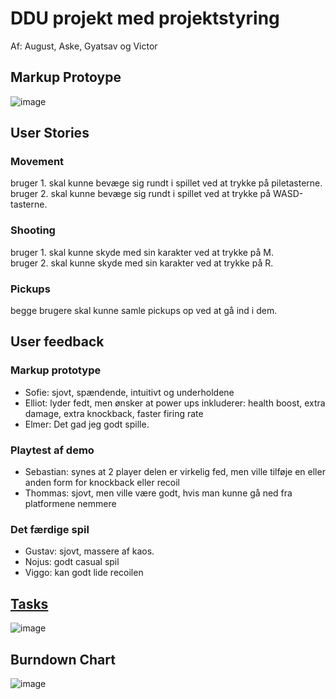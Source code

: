 # DDU projekt med projektstyring

Af: August, Aske, Gyatsav og Victor

## Markup Protoype

![image](https://github.com/user-attachments/assets/b3edfb54-a3f9-47a3-b304-bf3e54e9fdcd)

## User Stories

### Movement

bruger 1. skal kunne bevæge sig rundt i spillet ved at trykke på piletasterne.  
bruger 2. skal kunne bevæge sig rundt i spillet ved at trykke på WASD-tasterne.

### Shooting

bruger 1. skal kunne skyde med sin karakter ved at trykke på M.  
bruger 2. skal kunne skyde med sin karakter ved at trykke på R.

### Pickups

begge brugere skal kunne samle pickups op ved at gå ind i dem.

## User feedback
### Markup prototype
- Sofie: sjovt, spændende, intuitivt og underholdene
- Elliot: lyder fedt, men ønsker at power ups inkluderer: health boost, extra damage, extra knockback, faster firing rate
- Elmer: Det gad jeg godt spille.
### Playtest af demo
- Sebastian: synes at 2 player delen er virkelig fed, men ville tilføje en eller anden form for knockback eller recoil
- Thommas: sjovt, men ville være godt, hvis man kunne gå ned fra platformene nemmere
### Det færdige spil
- Gustav: sjovt, massere af kaos.
- Nojus: godt casual spil
- Viggo: kan godt lide recoilen
## [Tasks](https://github.com/users/victorDigital/projects/2)

![image](https://github.com/user-attachments/assets/1a8e92be-74b6-4259-b9ae-ea06d7b5f60c)

## Burndown Chart
![image](https://github.com/user-attachments/assets/52d45853-eecb-470c-b78b-b50d3b1cf06b)


